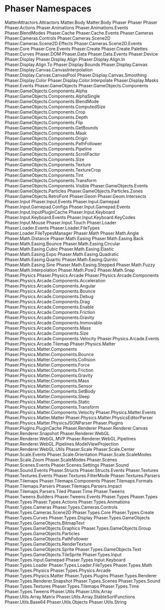 # Phaser Namespaces

MatterAttractors.Attractors
Matter.Body
Matter.Body
Phaser
Phaser
Phaser
Phaser.Actions
Phaser.Animations
Phaser.Animations.Events
Phaser.BlendModes
Phaser.Cache
Phaser.Cache.Events
Phaser.Cameras
Phaser.Cameras.Controls
Phaser.Cameras.Scene2D
Phaser.Cameras.Scene2D.Effects
Phaser.Cameras.Scene2D.Events
Phaser.Core
Phaser.Core.Events
Phaser.Create
Phaser.Create.Palettes
Phaser.Curves
Phaser.DOM
Phaser.Data
Phaser.Data.Events
Phaser.Device
Phaser.Display
Phaser.Display.Align
Phaser.Display.Align.In
Phaser.Display.Align.To
Phaser.Display.Bounds
Phaser.Display.Canvas
Phaser.Display.Canvas.CanvasInterpolation
Phaser.Display.Canvas.CanvasPool
Phaser.Display.Canvas.Smoothing
Phaser.Display.Color
Phaser.Display.Color.Interpolate
Phaser.Display.Masks
Phaser.Events
Phaser.GameObjects
Phaser.GameObjects.Components
Phaser.GameObjects.Components.Alpha
Phaser.GameObjects.Components.AlphaSingle
Phaser.GameObjects.Components.BlendMode
Phaser.GameObjects.Components.ComputedSize
Phaser.GameObjects.Components.Crop
Phaser.GameObjects.Components.Depth
Phaser.GameObjects.Components.Flip
Phaser.GameObjects.Components.GetBounds
Phaser.GameObjects.Components.Mask
Phaser.GameObjects.Components.Origin
Phaser.GameObjects.Components.PathFollower
Phaser.GameObjects.Components.Pipeline
Phaser.GameObjects.Components.ScrollFactor
Phaser.GameObjects.Components.Size
Phaser.GameObjects.Components.Texture
Phaser.GameObjects.Components.TextureCrop
Phaser.GameObjects.Components.Tint
Phaser.GameObjects.Components.Transform
Phaser.GameObjects.Components.Visible
Phaser.GameObjects.Events
Phaser.GameObjects.Particles
Phaser.GameObjects.Particles.Zones
Phaser.GameObjects.RetroFont
Phaser.Geom
Phaser.Geom.Intersects
Phaser.Input
Phaser.Input.Events
Phaser.Input.Gamepad
Phaser.Input.Gamepad.Configs
Phaser.Input.Gamepad.Events
Phaser.Input.InputPluginCache
Phaser.Input.Keyboard
Phaser.Input.Keyboard.Events
Phaser.Input.Keyboard.KeyCodes
Phaser.Input.Mouse
Phaser.Input.Touch
Phaser.Loader
Phaser.Loader.Events
Phaser.Loader.FileTypes
Phaser.Loader.FileTypesManager
Phaser.Math
Phaser.Math.Angle
Phaser.Math.Distance
Phaser.Math.Easing
Phaser.Math.Easing.Back
Phaser.Math.Easing.Bounce
Phaser.Math.Easing.Circular
Phaser.Math.Easing.Cubic
Phaser.Math.Easing.Elastic
Phaser.Math.Easing.Expo
Phaser.Math.Easing.Quadratic
Phaser.Math.Easing.Quartic
Phaser.Math.Easing.Quintic
Phaser.Math.Easing.Sine
Phaser.Math.Easing.Stepped
Phaser.Math.Fuzzy
Phaser.Math.Interpolation
Phaser.Math.Pow2
Phaser.Math.Snap
Phaser.Physics
Phaser.Physics.Arcade
Phaser.Physics.Arcade.Components
Phaser.Physics.Arcade.Components.Acceleration
Phaser.Physics.Arcade.Components.Angular
Phaser.Physics.Arcade.Components.Bounce
Phaser.Physics.Arcade.Components.Debug
Phaser.Physics.Arcade.Components.Drag
Phaser.Physics.Arcade.Components.Enable
Phaser.Physics.Arcade.Components.Friction
Phaser.Physics.Arcade.Components.Gravity
Phaser.Physics.Arcade.Components.Immovable
Phaser.Physics.Arcade.Components.Mass
Phaser.Physics.Arcade.Components.Size
Phaser.Physics.Arcade.Components.Velocity
Phaser.Physics.Arcade.Events
Phaser.Physics.Arcade.Tilemap
Phaser.Physics.Matter
Phaser.Physics.Matter.Components
Phaser.Physics.Matter.Components.Bounce
Phaser.Physics.Matter.Components.Collision
Phaser.Physics.Matter.Components.Force
Phaser.Physics.Matter.Components.Friction
Phaser.Physics.Matter.Components.Gravity
Phaser.Physics.Matter.Components.Mass
Phaser.Physics.Matter.Components.Sensor
Phaser.Physics.Matter.Components.SetBody
Phaser.Physics.Matter.Components.Sleep
Phaser.Physics.Matter.Components.Static
Phaser.Physics.Matter.Components.Transform
Phaser.Physics.Matter.Components.Velocity
Phaser.Physics.Matter.Events
Phaser.Physics.Matter.Matter
Phaser.Physics.Matter.PhysicsEditorParser
Phaser.Physics.Matter.PhysicsJSONParser
Phaser.Plugins
Phaser.Plugins.PluginCache
Phaser.Renderer
Phaser.Renderer.Canvas
Phaser.Renderer.Snapshot
Phaser.Renderer.WebGL
Phaser.Renderer.WebGL.MVP
Phaser.Renderer.WebGL.Pipelines
Phaser.Renderer.WebGL.Pipelines.ModelViewProjection
Phaser.Renderer.WebGL.Utils
Phaser.Scale
Phaser.Scale.Center
Phaser.Scale.Events
Phaser.Scale.Orientation
Phaser.Scale.ScaleModes
Phaser.Scale.Zoom
Phaser.ScaleModes
Phaser.Scenes
Phaser.Scenes.Events
Phaser.Scenes.Settings
Phaser.Sound
Phaser.Sound.Events
Phaser.Structs
Phaser.Structs.Events
Phaser.Textures
Phaser.Textures.Events
Phaser.Textures.FilterMode
Phaser.Textures.Parsers
Phaser.Tilemaps
Phaser.Tilemaps.Components
Phaser.Tilemaps.Formats
Phaser.Tilemaps.Parsers
Phaser.Tilemaps.Parsers.Impact
Phaser.Tilemaps.Parsers.Tiled
Phaser.Time
Phaser.Tweens
Phaser.Tweens.Builders
Phaser.Tweens.Events
Phaser.Types
Phaser.Types
Phaser.Types
Phaser.Types.Actions
Phaser.Types.Animations
Phaser.Types.Cameras
Phaser.Types.Cameras.Controls
Phaser.Types.Cameras.Scene2D
Phaser.Types.Core
Phaser.Types.Create
Phaser.Types.Curves
Phaser.Types.Display
Phaser.Types.GameObjects
Phaser.Types.GameObjects.BitmapText
Phaser.Types.GameObjects.Graphics
Phaser.Types.GameObjects.Group
Phaser.Types.GameObjects.Particles
Phaser.Types.GameObjects.PathFollower
Phaser.Types.GameObjects.RenderTexture
Phaser.Types.GameObjects.Sprite
Phaser.Types.GameObjects.Text
Phaser.Types.GameObjects.TileSprite
Phaser.Types.Input
Phaser.Types.Input.Gamepad
Phaser.Types.Input.Keyboard
Phaser.Types.Loader
Phaser.Types.Loader.FileTypes
Phaser.Types.Math
Phaser.Types.Physics
Phaser.Types.Physics.Arcade
Phaser.Types.Physics.Matter
Phaser.Types.Plugins
Phaser.Types.Renderer
Phaser.Types.Renderer.Snapshot
Phaser.Types.Scenes
Phaser.Types.Sound
Phaser.Types.Textures
Phaser.Types.Tilemaps
Phaser.Types.Time
Phaser.Types.Tweens
Phaser.Utils
Phaser.Utils.Array
Phaser.Utils.Array.Matrix
Phaser.Utils.Array.StableSortFunctions
Phaser.Utils.Base64
Phaser.Utils.Objects
Phaser.Utils.String
